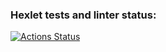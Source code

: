 ### Hexlet tests and linter status:
[![Actions Status](https://github.com/FanniFankl/layout-designer-project-58/actions/workflows/hexlet-check.yml/badge.svg)](https://github.com/FanniFankl/layout-designer-project-58/actions)